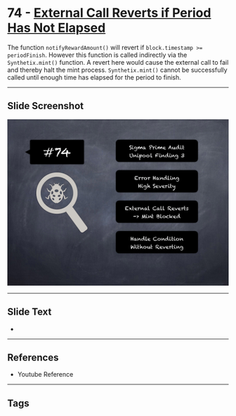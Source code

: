 
# 74 - [External Call Reverts if Period Has Not Elapsed](./External%20Call%20Reverts%20if%20Period%20Has%20Not%20Elapsed.md)

 The function `notifyRewardAmount()` will revert if `block.timestamp >= periodFinish`. However this function is called indirectly via the `Synthetix.mint()` function. A revert here would cause the external call to fail and thereby halt the mint process. `Synthetix.mint()` cannot be successfully called until enough time has elapsed for the period to finish.


___
## Slide Screenshot
![074.png](../../images/7.%20Audit%20Findings%20101/074.png)
___
## Slide Text
- 
___
## References
- Youtube Reference
___
## Tags
